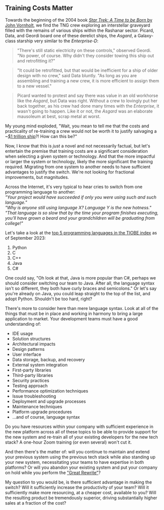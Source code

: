 ## Training Costs Matter

Towards the beginning of the 2004 book [*Star Trek: A Time to be Born* by John Vornholt](https://www.amazon.com/Star-Trek-Next-Generation-Time/dp/0743467655), we find the TNG crew exploring an interstellar graveyard filled with the remains of various ships within the Rashanar sector. Picard, Data, and Geordi board one of these derelict ships, the *Asgard*, a Galaxy-class starship very similar to the *Enterprise-D*:

> "There's still static electricity on these controls," observed Geordi. "No power, of course. Why didn't they consider towing this ship out and retrofitting it?"

> "It could be retrofitted, but that would be inefficient for a ship of older design with no crew," said Data bluntly. "As long as you are assembling and training a new crew, it is more efficient to assign them to a new vessel."

> Picard wanted to protest and say there was value in an old workhorse like the *Asgard*, but Data was right. Without a crew to lovingly put her back together, as his crew had done many times with the *Enterprise*, it wasn't going to happen. Like it or not, the *Asgard* was an elaborate mausoleum at best, scrap metal at worst.

My young mind exploded, "Wait, you mean to tell me that the costs and practicality of re-training a crew would not be worth it to justify salvaging a ~[$1 trillion ship](https://www.buildtheenterprise.org/cost-mass/)?! How can this be?"

Now, I know that this is *just* a novel and not necessarily factual, but let's entertain the premise that training costs are a significant consideration when selecting a given system or technology. And that the more impactful or larger the system or technology, likely the more significant the training required. Migrating from one system to another needs to have sufficient advantages to justify the switch. We're not looking for fractional improvements, but magnitudes.

Across the Internet, it's very typical to hear cries to switch from one programming language to another:  
*"Your project would have succeeded if only you were using such and such language."*  
*"Why is anyone still using language X? Language Y is the new hotness."*  
*"That language is so slow that by the time your program finishes executing, you'll have grown a beard and your grandchildren will be graduating from college!"*

Let's take a look at the [top 5 programming languages in the TIOBE index](https://web.archive.org/web/20230927111754/https://www.tiobe.com/tiobe-index/) as of September 2023:

1. Python
2. C
3. C++
4. Java
5. C#

One could say, "Oh look at that, Java is more popular than C#, perhaps we should consider switching our team to Java. After all, the language syntax isn't so different, they both have curly braces and semicolons." Or let's say you're already on Java, you could leap straight to the top of the list, and adopt Python. Shouldn't be too hard, right? 

There's more to consider here than mere language syntax. Look at all of the things that must be in place and working in harmony to bring a large application to market. Your development teams must have a good understanding of:

- IDE usage
- Solution structures
- Architectural impacts
- Design patterns
- User interface
- Data storage, backup, and recovery
- External system integration
- First-party libraries
- Third-party libraries
- Security practices
- Testing approach
- Performance optimization techniques
- Issue troubleshooting
- Deployment and upgrade processes
- Maintenance techniques
- Platform upgrade procedures
- ...and of course, language syntax

Do you have resources within your company with sufficient experience in the new platform across all of these topics to be able to provide support for the new system and re-train all of your existing developers for the new tech stack? A one-hour Zoom training (or even several) won't cut it.

And then there's the matter of: will you continue to maintain and extend your previous system using the previous tech stack while also standing up your new system, necessitating your teams to have expertise in both platforms? Or will you abandon your existing system and put your company on hold while you perform the ["Great Rewrite"](https://www.joelonsoftware.com/2000/04/06/things-you-should-never-do-part-i/)?

My question to you would be, is there sufficient advantage in making the switch? Will it sufficiently increase the productivity of your team? Will it sufficiently make more resourcing, at a cheaper cost, available to you? Will the resulting product be tremendously superior, driving substantially higher sales at a fraction of the cost?
